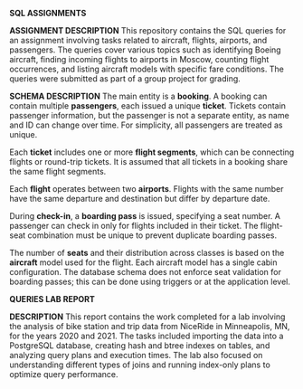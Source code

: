 **SQL ASSIGNMENTS**

**ASSIGNMENT DESCRIPTION**
This repository contains the SQL queries for an assignment involving tasks related to aircraft, flights, airports, and passengers. The queries cover various topics such as identifying Boeing aircraft, finding incoming flights to airports in Moscow, counting flight occurrences, and listing aircraft models with specific fare conditions. The queries were submitted as part of a group project for grading.

**SCHEMA DESCRIPTION**
The main entity is a **booking**. A booking can contain multiple **passengers**, each issued a unique **ticket**. Tickets contain passenger information, but the passenger is not a separate entity, as name and ID can change over time. For simplicity, all passengers are treated as unique.

Each **ticket** includes one or more **flight segments**, which can be connecting flights or round-trip tickets. It is assumed that all tickets in a booking share the same flight segments.

Each **flight** operates between two **airports**. Flights with the same number have the same departure and destination but differ by departure date.

During **check-in**, a **boarding pass** is issued, specifying a seat number. A passenger can check in only for flights included in their ticket. The flight-seat combination must be unique to prevent duplicate boarding passes.

The number of **seats** and their distribution across classes is based on the **aircraft** model used for the flight. Each aircraft model has a single cabin configuration. The database schema does not enforce seat validation for boarding passes; this can be done using triggers or at the application level.


**QUERIES LAB REPORT**

**DESCRIPTION**
This report contains the work completed for a lab involving the analysis of bike station and trip data from NiceRide in Minneapolis, MN, for the years 2020 and 2021. The tasks included importing the data into a PostgreSQL database, creating hash and btree indexes on tables, and analyzing query plans and execution times. The lab also focused on understanding different types of joins and running index-only plans to optimize query performance.

